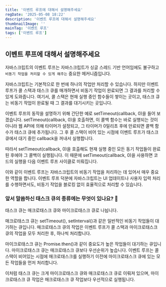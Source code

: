 ```yaml
---
title: '이벤트 루프에 대해서 설명해주세요'
regDate: '2025-05-08 18:22'
description: '이벤트 루프에 대해서 설명해주세요'
thumbnailImage: ''
mainTag: '이벤트 루프'
tags: ['이벤트 루프']
---
```


## 이벤트 루프에 대해서 설명해주세요

자바스크립트의 이벤트 루프는 자바스크립트가 싱글 스레드 기반 언어임에도 불구하고 `비동기 작업을 처리할 수 있게 해주는` 중요한 메커니즘입니다.

자바스크립트는 기본적으로 한 번에 하나의 작업만 처리할 수 있습니다. 하지만 이벤트 루프가 콜 스택과 태스크 큐를 매개하면서 비동기 작업이 완료되면 그 결과를 처리할 수 있게 도와줍니다. 여기서, 콜 스택은 현재 실행 중인 함수들이 쌓이는 곳이고, 태스크 큐는 비동기 작업이 완료될 때 그 결과를 대기시키는 곳입니다.

이벤트 루프의 동작을 설명하기 위해 간단한 예로 setTimeout(callback, 0)을 들어 보겠습니다. setTimeout(callback, 0)을 호출하면, 이 콜백 함수는 바로 실행되는 것이 아니라 웹 API에 의해 타이머가 설정되고, 그 타이머가 0밀리초 후에 만료되면 콜백 함수가 태스크 큐에 추가됩니다. 그 후 콜 스택이 비어 있는 시점에 이벤트 루프가 태스크 큐에서 대기 중인 callback을 꺼내서 실행합니다.

따라서 setTimeout(callback, 0)을 호출해도 현재 실행 중인 모든 동기 작업들이 완료된 후에야 그 콜백이 실행됩니다. 이 때문에 setTimeout(callback, 0)을 사용하면 코드의 실행을 다음 이벤트 루프 사이클로 미뤄집니다.

이와 같이 이벤트 루프는 자바스크립트의 비동기 작업을 처리하는 데 있어서 매우 중요한 역할을 합니다. 이벤트 루프 덕분에 자바스크립트는 UI 업데이트나 사용자 입력 처리를 수행하면서도, 비동기 작업을 블로킹 없이 효율적으로 처리할 수 있습니다.

### 앞서 말씀하신 태스크 큐의 종류에는 무엇이 있나요? 🤔

태스크 큐는 매크로태스크 큐와 마이크로태스크 큐로 나뉩니다.

매크로태스크 큐는 setTimeout(), setInterval()과 같은 일반적인 비동기 작업들이 대기하는 큐입니다. 매크로태스크 큐의 작업은 이벤트 루프가 콜 스택과 마이크로태스크 큐의 작업을 모두 처리한 후, 하나씩 처리합니다.

마이크로태스크 큐는 Promise.then()과 같이 중요도가 높은 작업들이 대기하는 큐입니다. 마이크로태스크 큐는 매크로태스크 큐보다 우선순위가 높습니다. 이벤트 루프는 콜 스택이 비어있는 시점에 매크로태스크를 실행하기 이전에 마이크로태스크 큐에 있는 모든 작업들을 먼저 처리합니다.

이처럼 태스크 큐는 크게 마이크로태스크 큐와 매크로태스크 큐로 이뤄져 있으며, 마이크로태스크 큐 작업은 매크로태스크 큐 작업보다 우선적으로 실행됩니다.

